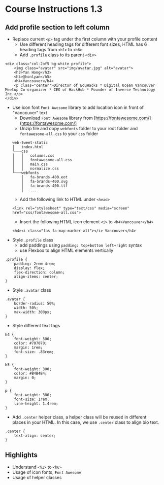 # Course Instructions 1.3
## Add profile section to left column

* Replace current `<p>` tag under the first column with your profile content
    * Use different heading tags for different font sizes, HTML has 6 heading tags from `<h1>` to `<h6>`
    * Add `.profile` class to its parent `<div>`
```
<div class="col-2of5 bg-white profile">
    <img class="avatar" src="img/avatar.jpg" alt="avatar">
    <h3>Yan Hong</h3>
    <h5>@honlyan</h5>
    <h4>Vancouver</h4>
    <p class="center">Director of EduHacks * Digital Ocean Vancouver Meetup Co-organizer * CEO of HackHub * Founder of Inverse Technology Inc.</p>
</div>
```
* Use icon font `Font Awesome` library to add location icon in front of "Vancouver" text
    * Download `Font Awesome` library from [https://fontawesome.com/](https://fontawesome.com/)
    * Unzip file and copy `webfonts` folder to your root folder and `fontawesome-all.css` to your `css` folder
    ```
    web-tweet-static
    │   index.html
    └───css
    │   │   columns.css
    │   │   fontawesome-all.css
    │   │   main.css
    │   │   normalize.css
    └───webfonts
        │   fa-brands-400.eot
        │   fa-brands-400.svg
        │   fa-brands-400.ttf
        │   ...
    ```
    * Add the following link to HTML under `<head>`
    ```
    <link rel="stylesheet" type="text/css" media="screen" href="css/fontawesome-all.css">
    ```
    * Insert the following HTML icon element `<i>` to `<h4>Vancouver</h4>`
    ```
    <h4><i class="fas fa-map-marker-alt"></i> Vancouver</h4>
    ```
* Style `.profile` class
    * add paddings using `padding: top+bottom left+right` syntax
    * use Flexbox to align HTML elements vertically
```
.profile {
    padding: 2rem 4rem;
    display: flex;
    flex-direction: column;
    align-items: center;
}
```
* Style `.avatar` class
```
.avatar {
    border-radius: 50%;
    width: 50%;
    max-width: 300px;
}
```
* Style different text tags
```
h4 {
    font-weight: 500;
    color: #707070;
    margin: 1rem;
    font-size: .83rem;
}

h5 {
    font-weight: 300;
    color: #B4B4B4;
    margin: 0;
}

p {
    font-weight: 300;
    font-size: 1rem;
    line-height: 1.4rem;
}
```
* Add `.center` helper class, a helper class will be reused in different places in your HTML. In this case, we use `.center` class to align bio text.
```
.center {
    text-align: center;
}
```

## Highlights
* Understand `<h1>` to `<h6>`
* Usage of icon fonts, `Font Awesome`
* Usage of helper classes
